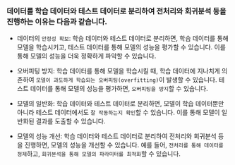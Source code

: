 ### 데이터를 학습 데이터와 테스트 데이터로 분리하여 전처리와 회귀분석 등을 진행하는 이유는 다음과 같습니다.

- 데이터의 `안정성 확보`: 학습 데이터와 테스트 데이터로 분리하면, 학습 데이터를 통해 모델을 학습시키고, 테스트 데이터를 통해 모델의 성능을 평가할 수 있습니다. 이를 통해 모델의 성능을 더욱 정확하게 파악할 수 있습니다.

- 오버피팅 방지: 학습 데이터를 통해 모델을 학습시킬 때, 학습 데이터에 지나치게 의존하여 `모델이 과도하게 학습되는 오버피팅(overfitting)`이 발생할 수 있습니다. 테스트 데이터를 통해 모델의 성능을 평가하면, `오버피팅을 방지`할 수 있습니다.

- 모델의 일반화: 학습 데이터와 테스트 데이터로 분리하면, 모델이 학습 데이터뿐만 아니라 테스트 데이터에서도 `잘 작동하는지 확인`할 수 있습니다. 이를 통해 모델이 일반화된 결과를 도출할 수 있습니다.

- 모델의 성능 개선: 학습 데이터와 테스트 데이터로 분리하여 전처리와 회귀분석 등을 진행하면, 모델의 성능을 개선할 수 있습니다. 예를 들어, `전처리를 통해 데이터를 정제`하고, `회귀분석을 통해 모델의 파라미터를 최적화`할 수 있습니다.